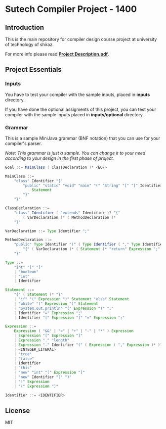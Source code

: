 
# Sutech Compiler Project - 1400

## Introduction
This is the main repository for compiler design course project at university of technology of shiraz.

For more info please read **[Project Description.pdf](https://github.com/mehrbanian/sutech-compiler-1400/blob/main/Project%20Description.pdf)**.

## Project Essentials
### Inputs
You have to test your compiler with the sample inputs, placed in **inputs** directory.

If you have done the optional assigments of this project, you can test your compiler with the sample inputs placed in **inputs/optional** directory.


### Grammar
This is a sample MiniJava grammar (BNF notation) that you can use for your compiler's parser.

*Note: This grammar is just a sample. You can change it to your need according to your design in the first phase of project.* 
```java
Goal ::= MainClass ( ClassDeclaration )* <EOF>

MainClass ::= 
	"class" Identifier "{" 
		"public" "static" "void" "main" "(" "String" "[" "]" Identifier ")" "{" 
			Statement 
		"}" 
	"}"

ClassDeclaration ::=	
	"class" Identifier ( "extends" Identifier )? "{" 
		( VarDeclaration )* ( MethodDeclaration )* 
	"}"

VarDeclaration ::= Type Identifier ";"

MethodDeclaration ::= 
	"public" Type Identifier "(" ( Type Identifier ( "," Type Identifier )* )? ")" 
		"{" ( VarDeclaration )* ( Statement )* "return" Expression ";" 
	"}"

Type ::= 
	"int" "[" "]"
	| "boolean"
	| "int"
	| Identifier

Statement ::= 
	"{" ( Statement )* "}"
	| "if" "(" Expression ")" Statement "else" Statement
	| "while" "(" Expression ")" Statement
	| "System.out.println" "(" Expression ")" ";"
	| Identifier "=" Expression ";"
	| Identifier "[" Expression "]" "=" Expression ";"

Expression ::= 
	Expression ( "&&" | "<" | "+" | "-" | "*" ) Expression
	| Expression "[" Expression "]"
	| Expression "." "length"
	| Expression "." Identifier "(" ( Expression ( "," Expression )* )? ")"
	| <INTEGER_LITERAL>
	| "true"
	| "false"
	| Identifier
	| "this"
	| "new" "int" "[" Expression "]"
	| "new" Identifier "(" ")"
	| "!" Expression
	| "(" Expression ")"

Identifier ::= <IDENTIFIER>
```
## License
MIT

